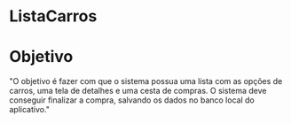# ListaCarros

# Objetivo

"O objetivo é fazer com que o sistema possua uma lista com as opções de carros, uma
tela de detalhes e uma cesta de compras. O sistema deve conseguir finalizar a compra,
salvando os dados no banco local do aplicativo."
